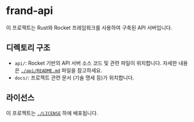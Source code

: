 # frand-api

이 프로젝트는 Rust와 Rocket 프레임워크를 사용하여 구축된 API 서버입니다.

## 디렉토리 구조

*   `api/`: Rocket 기반의 API 서버 소스 코드 및 관련 파일이 위치합니다. 자세한 내용은 [`./api/README.md`](./api/README.md) 파일을 참고하세요.
*   `docs/`: 프로젝트 관련 문서 (기술 명세 등)가 위치합니다.

## 라이선스

이 프로젝트는 [`./LICENSE`](./LICENSE) 하에 배포됩니다.
